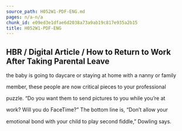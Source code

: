 ```yaml
---
source_path: H052W1-PDF-ENG.md
pages: n/a-n/a
chunk_id: e09ed3e1dfae6d2038a73a9ab19c817e935a2b15
title: H052W1-PDF-ENG
---
```

## HBR / Digital Article / How to Return to Work After Taking Parental Leave

the baby is going to daycare or staying at home with a nanny or family

member, these people are now critical pieces to your professional

puzzle. “Do you want them to send pictures to you while you’re at

work? Will you do FaceTime?” The bottom line is, “Don’t allow your

emotional bond with your child to play second ﬁddle,” Dowling says.
